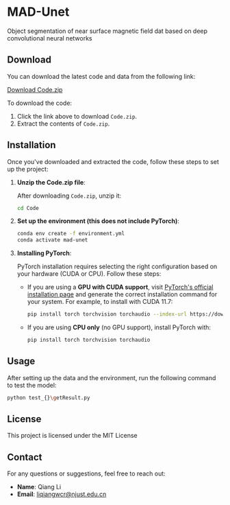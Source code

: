 # MAD-Unet

Object segmentation of near surface magnetic field dat based on deep convolutional neural networks


## Download

You can download the latest code and data from the following link:

[Download Code.zip](https://github.com/oliver0829/MAD-Unet/releases/download/CodeandData/Code.zip)

To download the code:
1. Click the link above to download `Code.zip`.
2. Extract the contents of `Code.zip`.

## Installation

Once you've downloaded and extracted the code, follow these steps to set up the project:

1. **Unzip the Code.zip file**:

    After downloading `Code.zip`, unzip it:

    ```bash
    cd Code
    ```

3. **Set up the environment (this does not include PyTorch)**:

    ```bash
    conda env create -f environment.yml
    conda activate mad-unet
    ```
4. **Installing PyTorch**:

   PyTorch installation requires selecting the right configuration based on your hardware (CUDA or CPU). Follow these steps:

   - If you are using a **GPU with CUDA support**, visit [PyTorch's official installation page](https://pytorch.org/get-started/locally/) and generate the correct installation command for your system. For example, to install with CUDA 11.7:

     ```bash
     pip install torch torchvision torchaudio --index-url https://download.pytorch.org/whl/cu117
     ```

   - If you are using **CPU only** (no GPU support), install PyTorch with:

     ```bash
     pip install torch torchvision torchaudio
     ```

## Usage

After setting up the data and the environment, run the following command to test the model:

```bash
python test_{}\getResult.py
```

## License

This project is licensed under the MIT License


## Contact

For any questions or suggestions, feel free to reach out:

- **Name**: Qiang Li
- **Email**: liqiangwcr@njust.edu.cn
